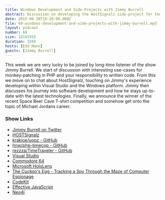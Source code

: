 ```yaml
---
title: Windows Development and Side-Projects with Jimmy Burrell
abstract: Discussion on developing the HostSignalz side-project for the Windows platform
date: 2015-06-30T19:20:00.000Z
file: 69-windows-development-and-side-projects-with-jimmy-burrell.mp3
layout: podcast
number: 69
size: 32191915
duration: 3265
hosts: [Edd Mann]
guests: [Jimmy Burrell]
---
```


This week we are very lucky to be joined by long-time listener of the show Jimmy Burrell.
We start of discussion with interesting use-cases for monkey-patching in PHP and your responsibility to written code.
From this we move on to chat about HostSignalz, touching on Jimmy's experience developing within Visual Studio and the Windows platform.
Jimmy then discusses his journey into software development and how he stays up-to-date with the latest technologies.
Finally, we announce the winner of the recent Space Beer Cave T-shirt competition and somehow get onto the topic of Michael Jordans career.

### Show Links

- [Jimmy Burrell on Twitter](https://twitter.com/jimmydburrell)
- [HOSTSignalz](https://hostsignalz.com/)
- [krakjoe/uopz - GitHub](https://github.com/krakjoe/uopz)
- [hnw/php-timecop - GitHub](https://github.com/hnw/php-timecop)
- [rezzza/TimeTraveler - GitHub](https://github.com/rezzza/TimeTraveler)
- [Visual Studio](https://www.visualstudio.com/)
- [Commodore 64](https://en.wikipedia.org/wiki/Commodore_64)
- [Microsoft HoloLens](https://www.microsoft.com/microsoft-hololens/en-us)
- [The Cuckoo's Egg - Tracking a Spy Through the Maze of Computer Espionage](http://www.amazon.com/The-Cuckoos-Egg-Tracking-Espionage/dp/1416507787)
- [CodeKit](https://incident57.com/codekit/)
- [Effective JavaScript](http://www.amazon.co.uk/Effective-JavaScript-Specific-Software-Development/dp/0321812182)
- [Neo4j](http://neo4j.com/)
